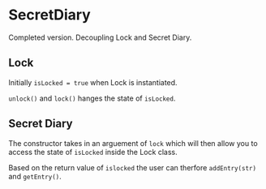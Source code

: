 # SecretDiary

Completed version. Decoupling Lock and Secret Diary.

## Lock

Initially `isLocked = true` when Lock is instantiated.

`unlock()` and `lock()` hanges the state of `isLocked`.

## Secret Diary

The constructor takes in an arguement of `lock` which will then allow you to access the state of `isLocked` inside the Lock class.

Based on the return value of `islocked` the user can therfore `addEntry(str)` and `getEntry()`.
